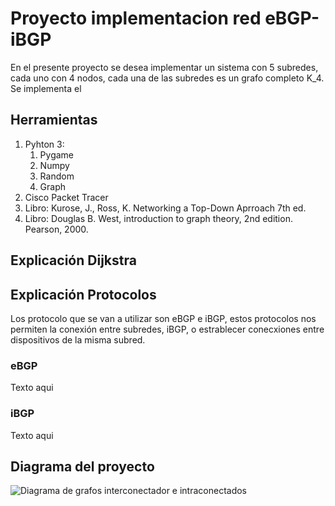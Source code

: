 # Proyecto implementacion red eBGP-iBGP
En el presente proyecto se desea implementar un sistema con 5 subredes, cada uno con 4 nodos, cada una de las subredes es un grafo completo K_4.
Se implementa el 

## Herramientas
<ol>
  <li>Pyhton 3: <ol>
      <li>Pygame</li>  
      <li>Numpy</li>
      <li>Random</li>
    <li>Graph</li>
    </ol></li>
  <li>Cisco Packet Tracer</li>
  <li>Libro: Kurose, J., Ross, K. Networking a Top-Down Aprroach 7th ed.</li>
  <li>Libro: Douglas B. West, introduction to graph theory, 2nd edition. Pearson, 2000.</li>
</ol>

## Explicación Dijkstra


## Explicación Protocolos

Los protocolo que se van a utilizar son eBGP e iBGP, estos protocolos nos permiten la conexión entre subredes, iBGP, o estrablecer conecxiones entre dispositivos de la misma subred.

### eBGP
Texto aqui

### iBGP
Texto aqui


## Diagrama del proyecto
<img src = 'https://via.placeholder.com/200x100' alt="Diagrama de grafos interconectador e intraconectados">


